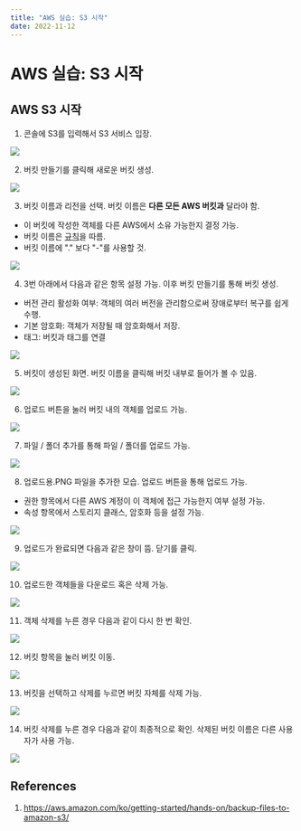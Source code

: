 ```yaml
---
title: "AWS 실습: S3 시작"
date: 2022-11-12
---
```


# AWS 실습: S3 시작

## AWS S3 시작

1. 콘솔에 S3를 입력해서 S3 서비스 입장.

![](./imgs/2022-11-12-1.png)

2. 버킷 만들기를 클릭해 새로운 버킷 생성.

![](./imgs/2022-11-12-2.png)

3. 버킷 이름과 리전을 선택. 버킷 이름은 **다른 모든 AWS 버킷과** 달라야 함.

- 이 버킷에 작성한 객체를 다른 AWS에서 소유 가능한지 결정 가능.
- 버킷 이름은 [규칙](https://docs.aws.amazon.com/AmazonS3/latest/userguide/bucketnamingrules.html)을 따름.
- 버킷 이름에 "." 보다 "-"를 사용할 것.

![](./imgs/2022-11-12-3.png)

4. 3번 아래에서 다음과 같은 항목 설정 가능. 이후 버킷 만들기를 통해 버킷 생성.

- 버전 관리 활성화 여부: 객체의 여러 버전을 관리함으로써 장애로부터 복구를 쉽게 수행.
- 기본 암호화: 객체가 저장될 때 암호화해서 저장.
- 태그: 버킷과 태그를 연결

![](./imgs/2022-11-12-4.png)

5. 버킷이 생성된 화면. 버킷 이름을 클릭해 버킷 내부로 들어가 볼 수 있음.

![](./imgs/2022-11-12-5.png)

6. 업로드 버튼을 눌러 버킷 내의 객체를 업로드 가능.

![](./imgs/2022-11-12-6.png)

7. 파일 / 폴더 추가를 통해 파일 / 폴더를 업로드 가능.

![](./imgs/2022-11-12-7.png)

8. 업로드용.PNG 파일을 추가한 모습. 업로드 버튼을 통해 업로드 가능.

- 권한 항목에서 다른 AWS 계정이 이 객체에 접근 가능한지 여부 설정 가능.
- 속성 항목에서 스토리지 클래스, 암호화 등을 설정 가능.

![](./imgs/2022-11-12-8.png)

9. 업로드가 완료되면 다음과 같은 창이 뜸. 닫기를 클릭.

![](./imgs/2022-11-12-9.png)

10. 업로드한 객체들을 다운로드 혹은 삭제 가능.

![](./imgs/2022-11-12-10.png)

11. 객체 삭제를 누른 경우 다음과 같이 다시 한 번 확인.

![](./imgs/2022-11-12-11.png)

12. 버킷 항목을 눌러 버킷 이동.

![](./imgs/2022-11-12-12.png)

13. 버킷을 선택하고 삭제를 누르면 버킷 자체를 삭제 가능.

![](./imgs/2022-11-12-13.png)

14. 버킷 삭제를 누른 경우 다음과 같이 최종적으로 확인. 삭제된 버킷 이름은 다른 사용자가 사용 가능.

![](./imgs/2022-11-12-14.png)

## References

1. https://aws.amazon.com/ko/getting-started/hands-on/backup-files-to-amazon-s3/
